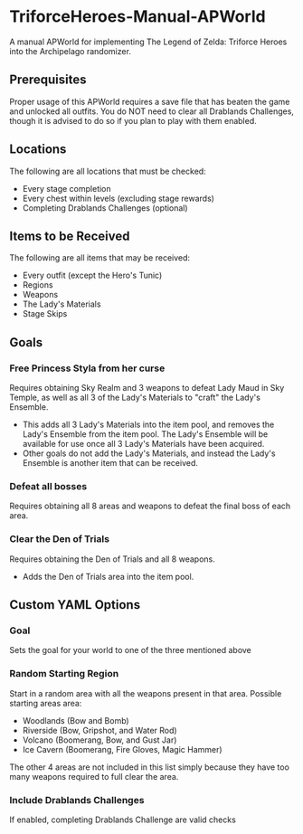 # TriforceHeroes-Manual-APWorld
A manual APWorld for implementing The Legend of Zelda: Triforce Heroes into the Archipelago randomizer.

## Prerequisites
Proper usage of this APWorld requires a save file that has beaten the game and unlocked all outfits.
You do NOT need to clear all Drablands Challenges, though it is advised to do so if you plan to play
with them enabled.

## Locations
The following are all locations that must be checked:
- Every stage completion
- Every chest within levels (excluding stage rewards)
- Completing Drablands Challenges (optional)

## Items to be Received
The following are all items that may be received:
- Every outfit (except the Hero's Tunic)
- Regions
- Weapons
- The Lady's Materials
- Stage Skips

## Goals
### Free Princess Styla from her curse
Requires obtaining Sky Realm and 3 weapons to defeat Lady Maud in Sky Temple, as well as all 3 of the
Lady's Materials to "craft" the Lady's Ensemble.
  - This adds all 3 Lady's Materials into the item pool, and removes the Lady's Ensemble from the item pool.
    The Lady's Ensemble will be available for use once all 3 Lady's Materials have been acquired.
  - Other goals do not add the Lady's Materials, and instead the Lady's Ensemble is another item that can be received.
### Defeat all bosses
Requires obtaining all 8 areas and weapons to defeat the final boss of each area.
### Clear the Den of Trials
Requires obtaining the Den of Trials and all 8 weapons.
  - Adds the Den of Trials area into the item pool.

## Custom YAML Options
### Goal
Sets the goal for your world to one of the three mentioned above
### Random Starting Region
Start in a random area with all the weapons present in that area.
Possible starting areas area:
- Woodlands (Bow and Bomb)
- Riverside (Bow, Gripshot, and Water Rod)
- Volcano (Boomerang, Bow, and Gust Jar)
- Ice Cavern (Boomerang, Fire Gloves, Magic Hammer)

The other 4 areas are not included in this list simply because they have too many weapons required to full clear the area. 
### Include Drablands Challenges
If enabled, completing Drablands Challenge are valid checks

